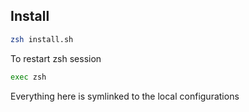 ## Install

```bash
zsh install.sh
```

To restart zsh session
```bash
exec zsh
```

Everything here is symlinked to the local configurations
